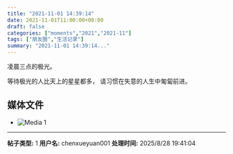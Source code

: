 ```yaml
---
title: "2021-11-01 14:39:14"
date: 2021-11-01T11:00:00+08:00
draft: false
categories: ["moments","2021","2021-11"]
tags: ["朋友圈","生活记录"]
summary: "2021-11-01 14:39:14..."
---
```


凌晨三点的极光。

等待极光的人比天上的星星都多，
请习惯在失意的人生中匍匐前进。

## 媒体文件

- ![Media 1](/Moments/photos/2021-11-01/202111011439140.jpg)

---

**帖子类型:** 1
**用户名:** chenxueyuan001
**处理时间:** 2025/8/28 19:41:04
